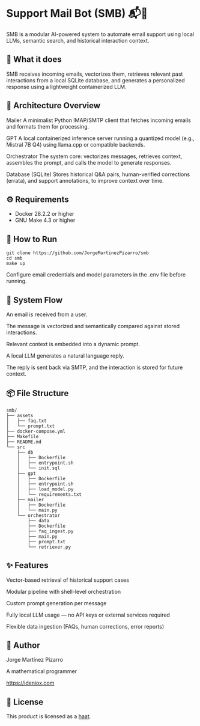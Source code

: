 # Support Mail Bot (SMB) 📬🤖

SMB is a modular AI-powered system to automate email support using local LLMs, semantic search, and historical interaction context.

## 🧠 What it does

SMB receives incoming emails, vectorizes them, retrieves relevant past interactions from a local SQLite database, and generates a personalized response using a lightweight containerized LLM.

## 🧱 Architecture Overview

Mailer
A minimalist Python IMAP/SMTP client that fetches incoming emails and formats them for processing.

GPT
A local containerized inference server running a quantized model (e.g., Mistral 7B Q4) using llama.cpp or compatible backends.

Orchestrator
The system core: vectorizes messages, retrieves context, assembles the prompt, and calls the model to generate responses.

Database (SQLite)
Stores historical Q&A pairs, human-verified corrections (errata), and support annotations, to improve context over time.

## ⚙️ Requirements

- Docker 28.2.2 or higher
- GNU Make 4.3 or higher

## 🚀 How to Run

```
git clone https://github.com/JorgeMartinezPizarro/smb
cd smb
make up
```

Configure email credentials and model parameters in the .env file before running.

## 🧪 System Flow

An email is received from a user.

The message is vectorized and semantically compared against stored interactions.

Relevant context is embedded into a dynamic prompt.

A local LLM generates a natural language reply.

The reply is sent back via SMTP, and the interaction is stored for future context.

## 📦 File Structure

```
smb/
├── assets
│   ├── faq.txt
│   └── prompt.txt
├── docker-compose.yml
├── Makefile
├── README.md
└── src
    ├── db
    │   ├── Dockerfile
    │   ├── entrypoint.sh
    │   └── init.sql
    ├── gpt
    │   ├── Dockerfile
    │   ├── entrypoint.sh
    │   ├── load_model.py
    │   └── requirements.txt
    ├── mailer
    │   ├── Dockerfile
    │   └── main.py
    └── orchestrator
        ├── data
        ├── Dockerfile
        ├── faq_ingest.py
        ├── main.py
        ├── prompt.txt
        └── retriever.py
```

## ✨ Features

Vector-based retrieval of historical support cases

Modular pipeline with shell-level orchestration

Custom prompt generation per message

Fully local LLM usage — no API keys or external services required

Flexible data ingestion (FAQs, human corrections, error reports)

## 👤 Author

Jorge Martínez Pizarro

A mathematical programmer

https://ideniox.com

## 📜 License

This product is licensed as a [haat](https://github.com/JorgeMartinezPizarro/haat/blob/main/LICENSE.md).
